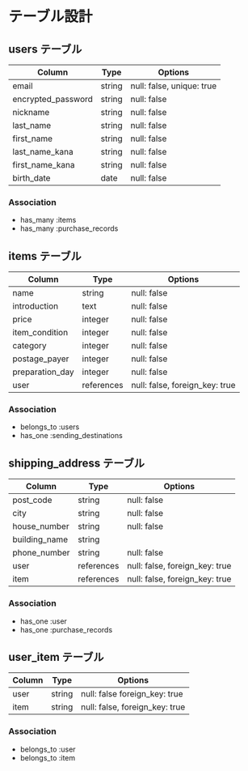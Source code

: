 # テーブル設計

## users テーブル

| Column             | Type   | Options     |
| ------------------ | ------ | ----------- |
| email              | string | null: false, unique: true|
| encrypted_password | string | null: false |
| nickname           | string | null: false |
| last_name          | string | null: false |
| first_name         | string | null: false |
| last_name_kana     | string | null: false |
| first_name_kana    | string | null: false |
| birth_date         | date   | null: false |

### Association
- has_many :items
- has_many :purchase_records



## items テーブル

| Column          | Type       | Options                        |
| -------         | ---------- | ------------------------------ |
| name            | string     | null: false                    |
| introduction    | text       | null: false                    |
| price           | integer    | null: false                    |
| item_condition  | integer    | null: false                    |
| category        | integer    | null: false                    |
| postage_payer   | integer    | null: false                    |
| preparation_day | integer    | null: false                    |
| user            | references | null: false, foreign_key: true |


### Association
- belongs_to :users
- has_one :sending_destinations



## shipping_address テーブル

| Column        | Type       | Options                        |
| -------       | ---------- | ------------------------------ |
| post_code     | string     | null: false                    |
| city          | string     | null: false                    |
| house_number  | string     | null: false                    |
| building_name | string     |                                |
| phone_number  | string     | null: false                    |
| user          | references | null: false, foreign_key: true |
| item          | references | null: false, foreign_key: true |


### Association
- has_one :user
- has_one :purchase_records



## user_item テーブル

| Column        | Type       | Options                        |
| -------       | ---------- | ------------------------------ |
| user          | string     | null: false  foreign_key: true |
| item          | string     | null: false, foreign_key: true |

### Association
- belongs_to :user
- belongs_to :item